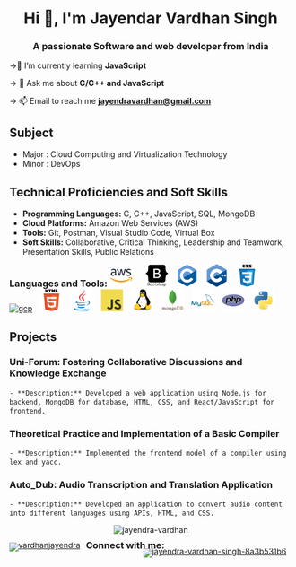 <h1 align="center">Hi 👋, I'm Jayendar Vardhan Singh</h1>
<h3 align="center">A passionate Software and web developer from India</h3>

->🌱 I’m currently learning **JavaScript**

-> 💬 Ask me about **C/C++ and JavaScript**

-> 📫 Email to reach me **jayendravardhan@gmail.com**

## Subject
  - Major : Cloud Computing and Virtualization Technology
  - Minor : DevOps

## Technical Proficiencies and Soft Skills
  - **Programming Languages:** C, C++, JavaScript, SQL, MongoDB
  - **Cloud Platforms:** Amazon Web Services (AWS)
  - **Tools:** Git, Postman, Visual Studio Code, Virtual Box
  - **Soft Skills:** Collaborative, Critical Thinking, Leadership and Teamwork, Presentation Skills, Public Relations

<p align="left" style="line-height: 10px;">
    <h3 style="display: inline;">Languages and Tools:</h3>
    <a href="https://aws.amazon.com" target="_blank" rel="noreferrer"><img src="https://raw.githubusercontent.com/devicons/devicon/master/icons/amazonwebservices/amazonwebservices-original-wordmark.svg" alt="aws" width="40" height="40" style="margin-right: 20px;"/></a>
    <a href="https://getbootstrap.com" target="_blank" rel="noreferrer"><img src="https://raw.githubusercontent.com/devicons/devicon/master/icons/bootstrap/bootstrap-plain-wordmark.svg" alt="bootstrap" width="40" height="40" style="margin-right: 10px;"/></a>
    <a href="https://www.cprogramming.com/" target="_blank" rel="noreferrer"><img src="https://raw.githubusercontent.com/devicons/devicon/master/icons/c/c-original.svg" alt="c" width="40" height="40" style="margin-right: 10px;"/></a>
    <a href="https://www.w3schools.com/cpp/" target="_blank" rel="noreferrer"><img src="https://raw.githubusercontent.com/devicons/devicon/master/icons/cplusplus/cplusplus-original.svg" alt="cplusplus" width="40" height="40" style="margin-right: 10px;"/></a>
    <a href="https://www.w3schools.com/css/" target="_blank" rel="noreferrer"><img src="https://raw.githubusercontent.com/devicons/devicon/master/icons/css3/css3-original-wordmark.svg" alt="css3" width="40" height="40" style="margin-right: 10px;"/></a>
    <a href="https://cloud.google.com" target="_blank" rel="noreferrer"><img src="https://www.vectorlogo.zone/logos/google_cloud/google_cloud-icon.svg" alt="gcp" width="40" height="40" style="margin-right: 10px;"/></a>
    <a href="https://www.w3.org/html/" target="_blank" rel="noreferrer"><img src="https://raw.githubusercontent.com/devicons/devicon/master/icons/html5/html5-original-wordmark.svg" alt="html5" width="40" height="40" style="margin-right: 10px;"/></a>
    <a href="https://www.java.com" target="_blank" rel="noreferrer"><img src="https://raw.githubusercontent.com/devicons/devicon/master/icons/java/java-original.svg" alt="java" width="40" height="40" style="margin-right: 10px;"/></a>
    <a href="https://developer.mozilla.org/en-US/docs/Web/JavaScript" target="_blank" rel="noreferrer"><img src="https://raw.githubusercontent.com/devicons/devicon/master/icons/javascript/javascript-original.svg" alt="javascript" width="40" height="40" style="margin-right: 10px;"/></a>
    <a href="https://www.linux.org/" target="_blank" rel="noreferrer"><img src="https://raw.githubusercontent.com/devicons/devicon/master/icons/linux/linux-original.svg" alt="linux" width="40" height="40" style="margin-right: 10px;"/></a>
    <a href="https://www.mongodb.com/" target="_blank" rel="noreferrer"><img src="https://raw.githubusercontent.com/devicons/devicon/master/icons/mongodb/mongodb-original-wordmark.svg" alt="mongodb" width="40" height="40" style="margin-right: 10px;"/></a>
    <a href="https://www.mysql.com/" target="_blank" rel="noreferrer"><img src="https://raw.githubusercontent.com/devicons/devicon/master/icons/mysql/mysql-original-wordmark.svg" alt="mysql" width="40" height="40" style="margin-right: 10px;"/></a>
    <a href="https://www.php.net" target="_blank" rel="noreferrer"><img src="https://raw.githubusercontent.com/devicons/devicon/master/icons/php/php-original.svg" alt="php" width="40" height="40" style="margin-right: 10px;"/></a>
    <a href="https://www.python.org" target="_blank" rel="noreferrer"><img src="https://raw.githubusercontent.com/devicons/devicon/master/icons/python/python-original.svg" alt="python" width="40" height="40" style="margin-right: 10px;"/></a>
</p>


## Projects
  ### Uni-Forum: Fostering Collaborative Discussions and Knowledge Exchange
    - **Description:** Developed a web application using Node.js for backend, MongoDB for database, HTML, CSS, and React/JavaScript for frontend.
  
  ### Theoretical Practice and Implementation of a Basic Compiler
    - **Description:** Implemented the frontend model of a compiler using lex and yacc.
  
  ### Auto_Dub: Audio Transcription and Translation Application
    - **Description:** Developed an application to convert audio content into different languages using APIs, HTML, and CSS.

<div style="width: 50%; margin: 0 auto;">
    <p align="center">
        <img src="https://github-readme-stats.vercel.app/api/top-langs?username=jayendra-vardhan&show_icons=true&locale=en&layout=compact" alt="jayendra-vardhan" />
    </p>
</div>


<div style="line-height: 10px;">
    <h3 style="display: inline;">Connect with me:</h3>
    <a href="https://twitter.com/vardhanjayendra" target="blank" style="float: left; margin-right: 10px;"><img src="https://raw.githubusercontent.com/rahuldkjain/github-profile-readme-generator/master/src/images/icons/Social/twitter.svg" alt="vardhanjayendra" height="30" width="40" /></a>
    <a href="https://linkedin.com/in/jayendra-vardhan-singh-8a3b531b6" target="blank" style="float: right; margin-right: 10px;"><img src="https://raw.githubusercontent.com/rahuldkjain/github-profile-readme-generator/master/src/images/icons/Social/linked-in-alt.svg" alt="jayendra-vardhan-singh-8a3b531b6" height="30" width="40" /></a>
</div>
